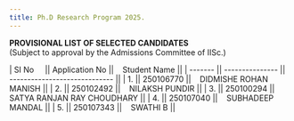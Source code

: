 ```yaml
---
title: Ph.D Research Program 2025.
---
```


<b>
PROVISIONAL LIST OF SELECTED CANDIDATES
</b><br>
(Subject to approval by the Admissions Committee of IISc.)
<br>

| SI No &nbsp;&nbsp;&nbsp;   || Application No ||&nbsp;&nbsp;&nbsp; Student Name               ||
| ------- || --------------- || ----------------------------- ||
| 1.      || 250106770       ||&nbsp;&nbsp;&nbsp; DIDMISHE ROHAN MANISH      ||
| 2.      || 250102492       ||&nbsp;&nbsp;&nbsp; NILAKSH PUNDIR              ||
| 3.      || 250100294       ||&nbsp;&nbsp;&nbsp; SATYA RANJAN RAY CHOUDHARY ||
| 4.      || 250107040       ||&nbsp;&nbsp;&nbsp; SUBHADEEP MANDAL           ||
| 5.      || 250107343       ||&nbsp;&nbsp;&nbsp; SWATHI B                   ||

<br><br>

